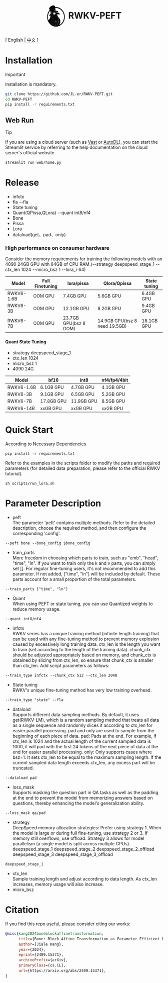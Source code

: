 
<h1 align="center">
  <p><img src="assert/logo.jpg" alt="RWKV-PEFT" width="60px"  style="vertical-align: middle; margin-right: 10px;"/>RWKV-PEFT</p>
</h1>

\[ English | [中文](README_zh.md) \]
# Installation

> [!IMPORTANT]
> Installation is mandatory.

```bash
git clone https://github.com/JL-er/RWKV-PEFT.git
cd RWKV-PEFT
pip install -r requirements.txt
```

## Web Run
> [!TIP]
> If you are using a cloud server (such as [Vast](https://vast.ai/) or [AutoDL](https://www.autodl.com/)), you can start the Streamlit service by referring to the help documentation on the cloud server's official website.

```bash
streamlit run web/home.py
```

# Release
- infctx
- fla --fla
- State tuning
- Quant(QPissa,QLora) --quant int8/nf4
- Bone
- Pissa
- Lora
- dataload(get、pad、only)
### High performance on consumer hardware

Consider the memory requirements for training the following models with an 4090 24GB GPU with 64GB of CPU RAM.(--strategy deepspeed_stage_1 --ctx_len 1024 --micro_bsz 1 --lora_r 64)

|   Model         | Full Finetuning | lora/pissa  | Qlora/Qpissa | State tuning |
| --------- | ---- | ---- | ---- | ---- |
| RWKV6-1.6B | OOM GPU | 7.4GB GPU | 5.6GB GPU | 6.4GB GPU |
| RWKV6-3B | OOM GPU | 12.1GB GPU | 8.2GB GPU | 9.4GB GPU |
| RWKV6-7B | OOM GPU | 23.7GB GPU(bsz 8 OOM) | 14.9GB GPU(bsz 8 need 19.5GB) | 18.1GB GPU |
#### Quant State Tuning
- strategy deepspeed_stage_1
- ctx_len 1024
- micro_bsz 1
- 4090 24G

|   Model         | bf16 | int8  | nf4/fp4/4bit |
| --------- | ---- | ---- | ---- |
| RWKV6-1.6B | 6.1GB GPU | 4.7GB GPU | 4.1GB GPU |
| RWKV6-3B | 9.1GB GPU | 6.5GB GPU | 5.2GB GPU |
| RWKV6-7B | 17.8GB GPU | 11.9GB GPU | 8.5GB GPU |
| RWKV6-14B | xxGB GPU | xxGB GPU | xxGB GPU |
# Quick Start
According to Necessary Dependencies
```
pip install -r requirements.txt
```
Refer to the examples in the scripts folder to modify the paths and required parameters (for detailed data preparation, please refer to the official RWKV tutorial).
```
sh scripts/run_lora.sh
```
# Parameter Description
- peft  
The parameter 'peft' contains multiple methods. Refer to the detailed description, choose the required method, and then configure the corresponding 'config'.
```
--peft bone --bone_config $bone_config
```
- train_parts  
More freedom in choosing which parts to train, such as "emb", "head", "time", "ln". If you want to train only the k and v parts, you can simply set [].
For regular fine-tuning users, it's not recommended to add this parameter. If not added, ["time", "ln"] will be included by default. These parts account for a small proportion of the total parameters.
```
--train_parts ["time", "ln"]
```
- Quant  
When using PEFT or state tuning, you can use Quantized weights to reduce memory usage.
```
--quant int8/nf4
```
- infctx  
RWKV series has a unique training method (infinite length training) that can be used with any fine-tuning method to prevent memory explosion caused by excessively long training data.
ctx_len is the length you want to train (set according to the length of the training data).
chunk_ctx should be adjusted appropriately based on memory, and chunk_ctx is obtained by slicing from ctx_len, so ensure that chunk_ctx is smaller than ctx_len.
Add script parameters as follows:
```
--train_type infctx --chunk_ctx 512 --ctx_len 2048
```
- State tuning  
RWKV's unique fine-tuning method has very low training overhead.
```
--train_type "state" --fla
```
- dataload  
Supports different data sampling methods. By default, it uses get(RWKV-LM), which is a random sampling method that treats all data as a single sequence and randomly slices it according to ctx_len for easier parallel processing.
pad and only are used to sample from the beginning of each piece of data.
pad: Pads at the end. For example, if ctx_len is 1024 and the actual length of the current sampled data is 1000, it will pad with the first 24 tokens of the next piece of data at the end for easier parallel processing.
only: Only supports cases where bsz=1. It sets ctx_len to be equal to the maximum sampling length. If the current sampled data length exceeds ctx_len, any excess part will be truncated.
```
--dataload pad
```
- loss_mask  
Supports masking the question part in QA tasks as well as the padding at the end to prevent the model from memorizing answers based on questions, thereby enhancing the model's generalization ability.
```
--loss_mask qa/pad
```
- strategy  
DeepSpeed memory allocation strategies:
Prefer using strategy 1.
When the model is large or during full fine-tuning, use strategy 2 or 3.
If memory still overflows, use offload.
Strategy 3 allows for model parallelism (a single model is split across multiple GPUs).
deepspeed_stage_1
deepspeed_stage_2
deepspeed_stage_2_offload
deepspeed_stage_3
deepspeed_stage_3_offload
```
deepspeed_stage_1
```
- ctx_len  
Sample training length and adjust according to data length. As ctx_len increases, memory usage will also increase.
- micro_bsz  

# Citation
If you find this repo useful, please consider citing our works:
```bib
@misc{kang2024boneblockaffinetransformation,
      title={Bone: Block Affine Transformation as Parameter Efficient Fine-tuning Methods for Large Language Models}, 
      author={Jiale Kang},
      year={2024},
      eprint={2409.15371},
      archivePrefix={arXiv},
      primaryClass={cs.CL},
      url={https://arxiv.org/abs/2409.15371}, 
}
